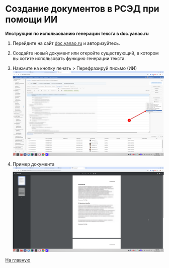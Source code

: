 # Создание документов в РСЭД при помощи ИИ

**Инструкция по использованию генерации текста в doc.yanao.ru**

1. Перейдите на сайт [doc.yanao.ru](http://doc.yanao.ru) и авторизуйтесь.

2. Создайте новый документ или откройте существующий, в котором вы хотите использовать функцию генерации текста.

3. Нажмите на кнопку печать > Перефразируй письмо (ИИ)
![BBB](/pic/Rsed/Screenshot_20240902_180041.png)

4. Пример документа
![BBB](/pic/Rsed/Screenshot_20240902_180411.png)

[На главную](README.md)







